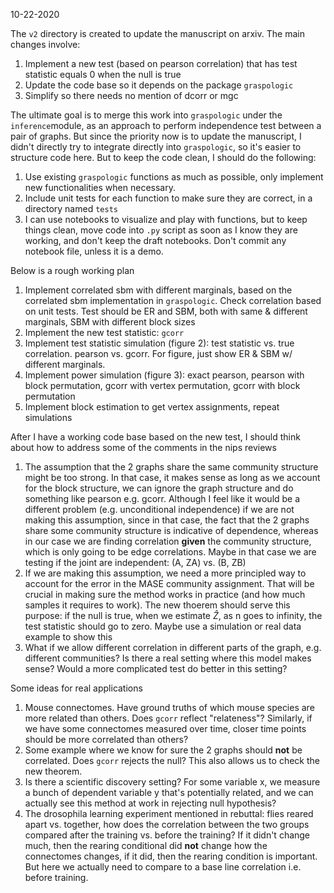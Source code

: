 10-22-2020

The `v2` directory is created to update the manuscript on arxiv. The main changes involve:
1. Implement a new test (based on pearson correlation) that has test statistic equals 0 when the null is true
2. Update the code base so it depends on the package `graspologic`
3. Simplify so there needs no mention of dcorr or mgc

The ultimate goal is to merge this work into `graspologic` under the `inference`module, as an approach to perform independence test between a pair of graphs. But since the priority now is to update the manuscript, I didn't directly try to integrate directly into `graspologic`, so it's easier to structure code here. But to keep the code clean, I should do the following:
1. Use existing `graspologic` functions as much as possible, only implement new functionalities when necessary.
2. Include unit tests for each function to make sure they are correct, in a directory named `tests`
3. I can use notebooks to visualize and play with functions, but to keep things clean, move code into `.py` script as soon as I know they are working, and don't keep the draft notebooks. Don't commit any notebook file, unless it is a demo.

Below is a rough working plan
1. Implement correlated sbm with different marginals, based on the correlated sbm implementation in `graspologic`. Check correlation based on unit tests. Test should be ER and SBM, both with same & different marginals, SBM with different block sizes
2. Implement the new test statistic: `gcorr`
3. Implement test statistic simulation (figure 2): test statistic vs. true correlation. pearson vs. gcorr. For figure, just show ER & SBM w/ different marginals.
4. Implement power simulation (figure 3): exact pearson, pearson with block permutation, gcorr with vertex permutation, gcorr with block permutation
5. Implement block estimation to get vertex assignments, repeat simulations

After I have a working code base based on the new test, I should think about how to address some of the comments in the nips reviews
1. The assumption that the 2 graphs share the same community structure might be too strong. In that case, it makes sense as long as we account for the block structure, we can ignore the graph structure and do something like pearson e.g. gcorr. Although I feel like it would be a different problem (e.g. unconditional independence) if we are not making this assumption, since in that case, the fact that the 2 graphs share some community structure is indicative of dependence, whereas in our case we are finding correlation **given** the community structure, which is only going to be edge correlations. Maybe in that case we are testing if the joint are independent: (A, ZA) vs. (B, ZB)
2. If we are making this assumption, we need a more principled way to account for the error in the MASE community assignment. That will be crucial in making sure the method works in practice (and how much samples it requires to work). The new thoerem should serve this purpose: if the null is true, when we estimate $\hat{Z}$, as n goes to infinity, the test statistic should go to zero. Maybe use a simulation or real data example to show this
3. What if we allow different correlation in different parts of the graph, e.g. different communities? Is there a real setting where this model makes sense? Would a more complicated test do better in this setting? 

Some ideas for real applications
1. Mouse connectomes. Have ground truths of which mouse species are more related than others. Does `gcorr` reflect "relateness"? Similarly, if we have some connectomes measured over time, closer time points should be more correlated than others? 
2. Some example where we know for sure the 2 graphs should **not** be correlated. Does `gcorr` rejects the null? This also allows us to check the new theorem.
3. Is there a scientific discovery setting? For some variable x, we measure a bunch of dependent variable y that's potentially related, and we can actually see this method at work in rejecting null hypothesis? 
4. The drosophila learning experiment mentioned in rebuttal: flies reared apart vs. together, how does the correlation between the two groups compared after the training vs. before the training? If it didn't change much, then the rearing conditional did **not** change how the connectomes changes, if it did, then the rearing condition is important. But here we actually need to compare to a base line correlation i.e. before training.